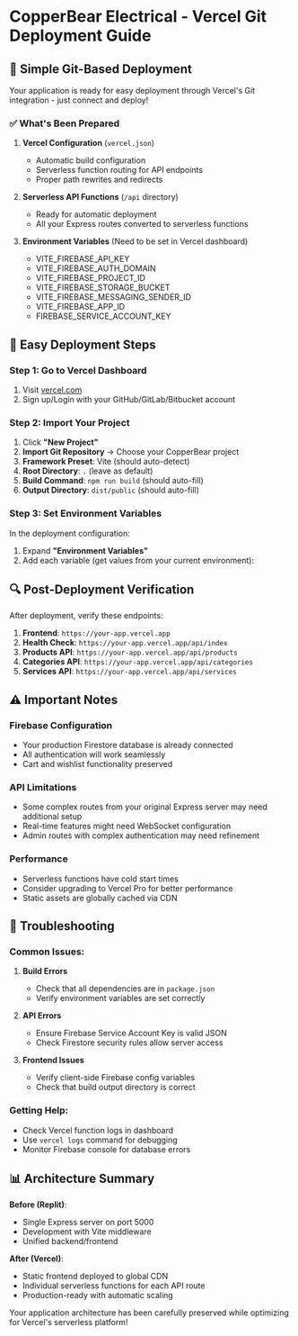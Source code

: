 # CopperBear Electrical - Vercel Git Deployment Guide

## 🚀 Simple Git-Based Deployment

Your application is ready for easy deployment through Vercel's Git integration - just connect and deploy!

### ✅ What's Been Prepared

1. **Vercel Configuration** (`vercel.json`)
   - Automatic build configuration
   - Serverless function routing for API endpoints
   - Proper path rewrites and redirects

2. **Serverless API Functions** (`/api` directory)
   - Ready for automatic deployment
   - All your Express routes converted to serverless functions

3. **Environment Variables** (Need to be set in Vercel dashboard)
   - VITE_FIREBASE_API_KEY
   - VITE_FIREBASE_AUTH_DOMAIN
   - VITE_FIREBASE_PROJECT_ID
   - VITE_FIREBASE_STORAGE_BUCKET
   - VITE_FIREBASE_MESSAGING_SENDER_ID
   - VITE_FIREBASE_APP_ID
   - FIREBASE_SERVICE_ACCOUNT_KEY

## 🚀 Easy Deployment Steps

### Step 1: Go to Vercel Dashboard
1. Visit [vercel.com](https://vercel.com)
2. Sign up/Login with your GitHub/GitLab/Bitbucket account

### Step 2: Import Your Project
1. Click **"New Project"**
2. **Import Git Repository** → Choose your CopperBear project
3. **Framework Preset**: Vite (should auto-detect)
4. **Root Directory**: `.` (leave as default)
5. **Build Command**: `npm run build` (should auto-fill)
6. **Output Directory**: `dist/public` (should auto-fill)

### Step 3: Set Environment Variables
In the deployment configuration:
1. Expand **"Environment Variables"**
2. Add each variable (get values from your current environment):

## 🔍 Post-Deployment Verification

After deployment, verify these endpoints:

1. **Frontend**: `https://your-app.vercel.app`
2. **Health Check**: `https://your-app.vercel.app/api/index`
3. **Products API**: `https://your-app.vercel.app/api/products`
4. **Categories API**: `https://your-app.vercel.app/api/categories`
5. **Services API**: `https://your-app.vercel.app/api/services`

## ⚠️ Important Notes

### Firebase Configuration
- Your production Firestore database is already connected
- All authentication will work seamlessly
- Cart and wishlist functionality preserved

### API Limitations
- Some complex routes from your original Express server may need additional setup
- Real-time features might need WebSocket configuration
- Admin routes with complex authentication may need refinement

### Performance
- Serverless functions have cold start times
- Consider upgrading to Vercel Pro for better performance
- Static assets are globally cached via CDN

## 🔧 Troubleshooting

### Common Issues:

1. **Build Errors**
   - Check that all dependencies are in `package.json`
   - Verify environment variables are set correctly

2. **API Errors**
   - Ensure Firebase Service Account Key is valid JSON
   - Check Firestore security rules allow server access

3. **Frontend Issues**
   - Verify client-side Firebase config variables
   - Check that build output directory is correct

### Getting Help:
- Check Vercel function logs in dashboard
- Use `vercel logs` command for debugging
- Monitor Firebase console for database errors

## 📊 Architecture Summary

**Before (Replit)**:
- Single Express server on port 5000
- Development with Vite middleware
- Unified backend/frontend

**After (Vercel)**:
- Static frontend deployed to global CDN
- Individual serverless functions for each API route
- Production-ready with automatic scaling

Your application architecture has been carefully preserved while optimizing for Vercel's serverless platform!